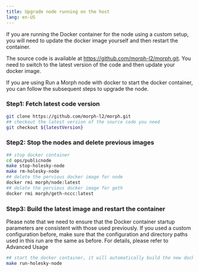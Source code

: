 ```yaml
---
title: Upgrade node running on the host
lang: en-US
---
```


If you are running the Docker container for the node using a custom setup, you will need to update the docker image yourself and then restart the container. 

The source code is available at https://github.com/morph-l2/morph.git. You need to switch to the latest version of the code and then update your docker image.

If you are using  Run a Morph node with docker to start the docker container, you can follow the subsequent steps to upgrade the node.

### Step1:  Fetch latest code version 
```bash
git clone https://github.com/morph-l2/morph.git
## checkout the latest version of the source code you need
git checkout ${latestVersion}
```
### Step2: Stop the nodes and delete previous images

```bash
## stop docker container
cd ops/publicnode
make stop-holesky-node
make rm-holesky-node
## delete the pervious docker image for node
docker rmi morph/node:latest
## delete the pervious docker image for geth
docker rmi morph/geth-nccc:latest
```

### Step3: Build the latest image and restart the container

Please note that we need to ensure that the Docker container startup parameters are consistent with those used previously. If you used a custom configuration before, make sure that the configuration and directory paths used in this run are the same as before. For details, please refer to Advanced Usage

```bash
## start the docker container, it will automatically build the new docker images
make run-holesky-node
```